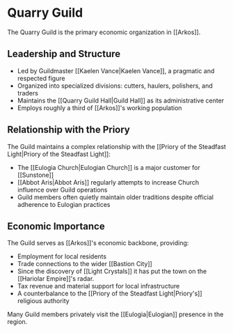 # Quarry Guild

The Quarry Guild is the primary economic organization in [[Arkos]].

## Leadership and Structure

- Led by Guildmaster [[Kaelen Vance|Kaelen Vance]], a pragmatic and respected figure
- Organized into specialized divisions: cutters, haulers, polishers, and traders
- Maintains the [[Quarry Guild Hall|Guild Hall]] as its administrative center
- Employs roughly a third of [[Arkos]]'s working population

## Relationship with the Priory

The Guild maintains a complex relationship with the [[Priory of the Steadfast Light|Priory of the Steadfast Light]]:
- The [[Eulogia Church|Eulogian Church]] is a major customer for [[Sunstone]]
- [[Abbot Aris|Abbot Aris]] regularly attempts to increase Church influence over Guild operations
- Guild members often quietly maintain older traditions despite official adherence to Eulogian practices

## Economic Importance

The Guild serves as [[Arkos]]'s economic backbone, providing:
- Employment for local residents
- Trade connections to the wider [[Bastion City]]
- Since the discovery of [[Light Crystals]] it has put the town on the [[Hariolar Empire]]'s radar.
- Tax revenue and material support for local infrastructure
- A counterbalance to the [[Priory of the Steadfast Light|Priory's]] religious authority

Many Guild members privately visit the [[Eulogia|Eulogian]] presence in the region.